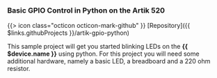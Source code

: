 ### Basic GPIO Control in Python on the Artik 520

{{> icon class="octicon octicon-mark-github" }}
[Repository]({{ $links.githubProjects }}/artik-gpio-python)

This sample project will get you started blinking LEDs on the **{{ $device.name }}** using python. For this project you will need some additional hardware, namely a basic LED, a breadboard and a 220 ohm resistor.
